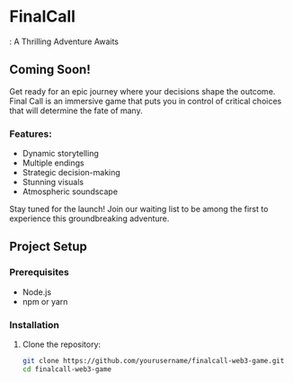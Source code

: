 # FinalCall

: A Thrilling Adventure Awaits

## Coming Soon!

Get ready for an epic journey where your decisions shape the outcome. Final Call is an immersive game that puts you in control of critical choices that will determine the fate of many.

### Features:
- Dynamic storytelling
- Multiple endings
- Strategic decision-making
- Stunning visuals
- Atmospheric soundscape

Stay tuned for the launch! Join our waiting list to be among the first to experience this groundbreaking adventure.

## Project Setup

### Prerequisites

- Node.js
- npm or yarn

### Installation

1. Clone the repository:
   ```sh
   git clone https://github.com/yourusername/finalcall-web3-game.git
   cd finalcall-web3-game